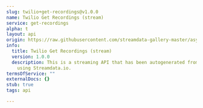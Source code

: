 ```yaml
---
slug: twilio+get-recordings@v1.0.0
name: Twilio Get Recordings (stream)
service: get-recordings
alpha: t
layout: api
origin: https://raw.githubusercontent.com/streamdata-gallery-master/asyncapi/master/_listings/twilio/twilio-get-recordings-stream-async.md
info:
  title: Twilio Get Recordings (stream)
  version: 1.0.0
  description: This is a streaming API that has been autogenerated from the Twilio
    using Streamdata.io.
termsOfService: ""
externalDocs: {}
stub: true
tags: api

---
```

